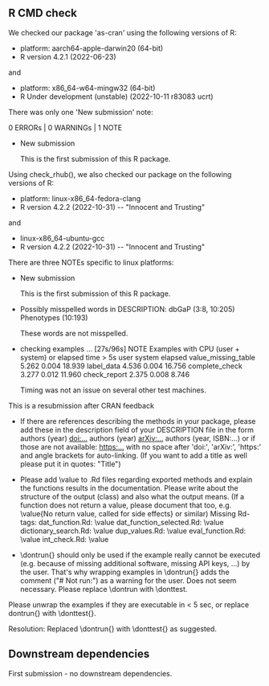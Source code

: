 ## R CMD check 

We checked our package 'as-cran' using the following versions of R:

* platform: aarch64-apple-darwin20 (64-bit)
* R version 4.2.1 (2022-06-23) 

and 

* platform: x86_64-w64-mingw32 (64-bit)
* R Under development (unstable) (2022-10-11 r83083 ucrt)

There was only one 'New submission' note:

0 ERRORs | 0 WARNINGs | 1 NOTE

* New submission

  This is the first submission of this R package.
  
Using check_rhub(), we also checked our package on the following versions of R:

* platform: linux-x86_64-fedora-clang
* R version 4.2.2 (2022-10-31) -- "Innocent and Trusting"

and 

* linux-x86_64-ubuntu-gcc
* R version 4.2.2 (2022-10-31) -- "Innocent and Trusting"

There are three NOTEs specific to linux platforms:

* New submission

  This is the first submission of this R package.

* Possibly misspelled words in DESCRIPTION:
  dbGaP (3:8, 10:205)
  Phenotypes (10:193)
  
  These words are not misspelled. 
  
* checking examples ... [27s/96s] NOTE
Examples with CPU (user + system) or elapsed time > 5s
                     user system elapsed
value_missing_table 5.262  0.004  18.939
label_data          4.536  0.004  16.756
complete_check      3.277  0.012  11.960
check_report        2.375  0.008   8.746

  Timing was not an issue on several other test machines. 
   
This is a resubmission after CRAN feedback

* If there are references describing the methods in your package, please 
add these in the description field of your DESCRIPTION file in the form
authors (year) <doi:...>
authors (year) <arXiv:...>
authors (year, ISBN:...)
or if those are not available: <https:...>
with no space after 'doi:', 'arXiv:', 'https:' and angle brackets for 
auto-linking. (If you want to add a title as well please put it in 
quotes: "Title")

* Please add \value to .Rd files regarding exported methods and explain 
the functions results in the documentation. Please write about the 
structure of the output (class) and also what the output means. (If a 
function does not return a value, please document that too, e.g. 
\value{No return value, called for side effects} or similar)
Missing Rd-tags:
      dat_function.Rd: \value
      dat_function_selected.Rd: \value
      dictionary_search.Rd: \value
      dup_values.Rd: \value
      eval_function.Rd: \value
      int_check.Rd: \value

* \dontrun{} should only be used if the example really cannot be executed 
(e.g. because of missing additional software, missing API keys, ...) by 
the user. That's why wrapping examples in \dontrun{} adds the comment 
("# Not run:") as a warning for the user. Does not seem necessary. 
Please replace \dontrun with \donttest.

Please unwrap the examples if they are executable in < 5 sec, or replace 
dontrun{} with \donttest{}.

  Resolution: Replaced \dontrun{} with \donttest{} as suggested.
  
## Downstream dependencies

First submission - no downstream dependencies. 